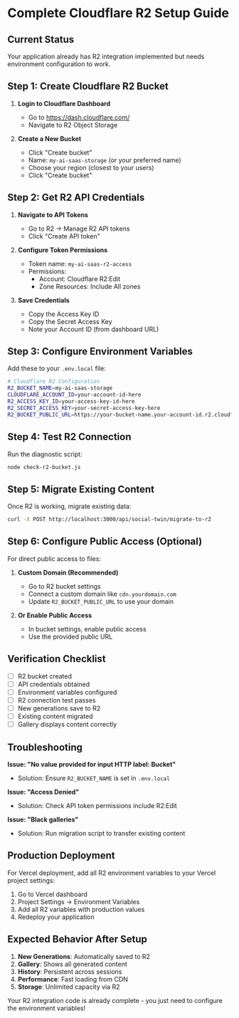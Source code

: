 # Complete Cloudflare R2 Setup Guide

## Current Status
Your application already has R2 integration implemented but needs environment configuration to work.

## Step 1: Create Cloudflare R2 Bucket

1. **Login to Cloudflare Dashboard**
   - Go to https://dash.cloudflare.com/
   - Navigate to R2 Object Storage

2. **Create a New Bucket**
   - Click "Create bucket"
   - Name: `my-ai-saas-storage` (or your preferred name)
   - Choose your region (closest to your users)
   - Click "Create bucket"

## Step 2: Get R2 API Credentials

1. **Navigate to API Tokens**
   - Go to R2 → Manage R2 API tokens
   - Click "Create API token"

2. **Configure Token Permissions**
   - Token name: `my-ai-saas-r2-access`
   - Permissions: 
     - Account: Cloudflare R2:Edit
     - Zone Resources: Include All zones

3. **Save Credentials**
   - Copy the Access Key ID
   - Copy the Secret Access Key
   - Note your Account ID (from dashboard URL)

## Step 3: Configure Environment Variables

Add these to your `.env.local` file:

```bash
# Cloudflare R2 Configuration
R2_BUCKET_NAME=my-ai-saas-storage
CLOUDFLARE_ACCOUNT_ID=your-account-id-here
R2_ACCESS_KEY_ID=your-access-key-id-here
R2_SECRET_ACCESS_KEY=your-secret-access-key-here
R2_BUCKET_PUBLIC_URL=https://your-bucket-name.your-account-id.r2.cloudflarestorage.com
```

## Step 4: Test R2 Connection

Run the diagnostic script:
```bash
node check-r2-bucket.js
```

## Step 5: Migrate Existing Content

Once R2 is working, migrate existing data:
```bash
curl -X POST http://localhost:3000/api/social-twin/migrate-to-r2
```

## Step 6: Configure Public Access (Optional)

For direct public access to files:

1. **Custom Domain (Recommended)**
   - Go to R2 bucket settings
   - Connect a custom domain like `cdn.yourdomain.com`
   - Update `R2_BUCKET_PUBLIC_URL` to use your domain

2. **Or Enable Public Access**
   - In bucket settings, enable public access
   - Use the provided public URL

## Verification Checklist

- [ ] R2 bucket created
- [ ] API credentials obtained
- [ ] Environment variables configured
- [ ] R2 connection test passes
- [ ] New generations save to R2
- [ ] Existing content migrated
- [ ] Gallery displays content correctly

## Troubleshooting

**Issue: "No value provided for input HTTP label: Bucket"**
- Solution: Ensure `R2_BUCKET_NAME` is set in `.env.local`

**Issue: "Access Denied"**
- Solution: Check API token permissions include R2:Edit

**Issue: "Black galleries"**
- Solution: Run migration script to transfer existing content

## Production Deployment

For Vercel deployment, add all R2 environment variables to your Vercel project settings:

1. Go to Vercel dashboard
2. Project Settings → Environment Variables
3. Add all R2 variables with production values
4. Redeploy your application

## Expected Behavior After Setup

1. **New Generations**: Automatically saved to R2
2. **Gallery**: Shows all generated content
3. **History**: Persistent across sessions
4. **Performance**: Fast loading from CDN
5. **Storage**: Unlimited capacity via R2

Your R2 integration code is already complete - you just need to configure the environment variables!
